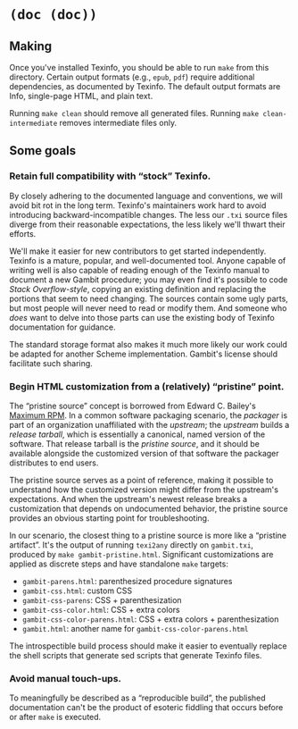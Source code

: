 <!-- Copyright (c) 2024 by Macon Gambill, All Rights Reserved. -->
# `(doc (doc))`
## Making
Once you've installed Texinfo, you should be able to run `make` from this directory.  Certain output formats (e.g., `epub`, `pdf`) require additional dependencies, as documented by Texinfo.  The default output formats are Info, single-page HTML, and plain text.

Running `make clean` should remove all generated files.  Running `make clean-intermediate` removes intermediate files only.

## Some goals
### Retain full compatibility with “stock” Texinfo.
By closely adhering to the documented language and conventions, we will
avoid bit rot in the long term.  Texinfo's maintainers work hard to avoid introducing backward-incompatible changes.  The less our `.txi` source files diverge from their reasonable expectations, the less likely we'll thwart their efforts.

We'll make it easier for new contributors to get started independently.  Texinfo is a mature, popular, and well-documented tool.  Anyone capable of writing well is also capable of reading enough of the Texinfo manual to document a new Gambit procedure; you may even find it's possible to code _Stack Overflow-style_, copying an existing definition and replacing the portions that seem to need changing.  The sources contain some ugly parts, but most people will never need to read or modify them.  And someone who _does_ want to delve into those parts can use the existing body of Texinfo documentation for guidance.

The standard storage format also makes it much more likely our work could be adapted for another Scheme implementation.  Gambit's license should facilitate such sharing.

### Begin HTML customization from a (relatively) “pristine” point.
The “pristine source” concept is borrowed from Edward C. Bailey's [Maximum RPM](https://ftp.osuosl.org/pub/rpm/max-rpm/ch-rpm-philosophy.html).  In a common software packaging scenario, the _packager_ is part of an organization unaffiliated with the _upstream_; the _upstream_ builds a _release tarball_, which is essentially a canonical, named version of the software.  That release tarball is the _pristine source_, and it should be available alongside the customized version of that software the packager distributes to end users.

The pristine source serves as a point of reference, making it possible to understand how the customized version might differ from the upstream's expectations.  And when the upstream's newest release breaks a customization that depends on undocumented behavior, the pristine source provides an obvious starting point for troubleshooting.

In our scenario, the closest thing to a pristine source is more like a “pristine artifact”.  It's the output of running `texi2any` directly on `gambit.txi`, produced by `make gambit-pristine.html`.  Significant customizations are applied as discrete steps and have standalone `make` targets:
  - `gambit-parens.html`: parenthesized procedure signatures
  - `gambit-css.html`: custom CSS
  - `gambit-css-parens`: CSS + parenthesization
  - `gambit-css-color.html`: CSS + extra colors
  - `gambit-css-color-parens.html`: CSS + extra colors + parenthesization
  - `gambit.html`: another name for `gambit-css-color-parens.html`

The introspectible build process should make it easier to eventually replace the shell scripts that generate sed scripts that generate Texinfo files.

### Avoid manual touch-ups.
To meaningfully be described as a “reproducible build”, the published documentation can't be the product of esoteric fiddling that occurs before or after `make` is executed.
